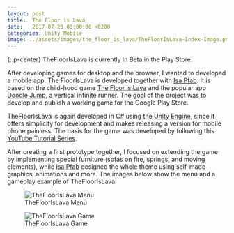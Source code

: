 ```yaml
---
layout: post
title:  The Floor is Lava
date:   2017-07-23 03:00:00 +0200
categories: Unity Mobile
image: ../assets/images/the_floor_is_lava/TheFloorIsLava-Index-Image.png
---
```


{:.p-center}
TheFloorIsLava is currently in Beta in the Play Store.

After developing games for desktop and the browser, I wanted to developed a mobile app. The FloorIsLava is developed together with [Isa Pfab][isa-pfab]. It is based on the child-hood game [The Floor is Lava][wikipedia-hot-lava] and the popular app [Doodle Jump][doodle-jump], a vertical infinite runner. The goal of the project was to develop and publish a working game for the Google Play Store.

TheFloorIsLava is again developed in C# using the [Unity Engine][unity-3d], since it offers simplicity for development and makes releasing a version for mobile phone painless. The basis for the game was developed by following this [YouTube Tutorial Series][youtube-tutorial].

After creating a first prototype together, I focused on extending the game by implementing special furniture (sofas on fire, springs, and moving elements), while [Isa Pfab][isa-pfab] designed the whole theme using self-made graphics, animations and more. The images below show the menu and a gameplay example of TheFloorIsLava.

<DIV class="figure-block">
    <figure class="center-image">
        <img src="{{site.vaseurl}}/assets/images/the_floor_is_lava/Menu.png" alt="TheFloorIsLava Menu"/>
        <figcaption>TheFloorIsLava Menu</figcaption>
    </figure>
    <figure class="center-image">
        <img src="{{site.baseurl}}/assets/images/the_floor_is_lava/Ingame.png" alt="TheFloorIsLava Game"/>
        <figcaption>TheFloorIsLava Game</figcaption>
    </figure>
</DIV>

[isa-pfab]: http://isa-pfab.com/
[wikipedia-hot-lava]: https://en.wikipedia.org/wiki/Hot_lava_(game)
[doodle-jump]: https://play.google.com/store/apps/details?id=com.lima.doodlejump
[unity-3d]: https://unity3d.com/unity
[youtube-tutorial]: https://www.youtube.com/playlist?list=PLWeGoBm1YHVgyJ9MUqdrVF52k4f59gPlt
[kenney]: https://kenney.nl/
